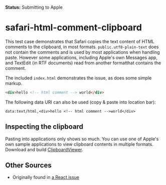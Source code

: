 **Status:** Submitting to Apple

# safari-html-comment-clipboard

This test case demonstrates that Safari copies the text content of HTML comments to the clipboard, in most formats. `public.utf8-plain-text` does not contain the comments and is used by most applications when handling paste. However some applications, including Apple's own Messages app, and TextEdit (in RTF documents) read from another formatthat contains the comment.

The included `index.html` demonstrates the issue, as does some simple markup.

```html
<div>hello <!-- html comment --> world</div>
```

The following data URI can also be used (copy & paste into location bar):

```
data:text/html,<div>hello <!-- html comment -->world</div>
```

## Inspecting the clipboard

Pasting into applications only shows so much. You can use one of Apple's own sample applications to view clipboard contents in multiple formats. Download and build [ClipboardViewer](https://developer.apple.com/library/mac/samplecode/ClipboardViewer/Introduction/Intro.html).

## Other Sources

- Originally found in [a React issue](https://github.com/facebook/react/issues/7106)
